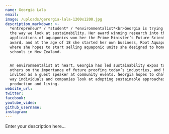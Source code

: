 ```yaml
---
name: Georgia Lala
email:
image: /uploads/gerorgia-lala-1200x1200.jpg
description_markdown: >-
  *entrepreneur* / *student* / *environmentalist*<br>Georgia is trying to change
  the way we look at sustainability. Her award winning research into the
  applications of aquaponics won her the Prime Minister’s Future Scientist
  award, and at the age of 18 she started her own business, Root Aquaponics,
  where she hopes to start selling aquaponic units she designed to homes and
  schools in New Zealand.


  An environmentalist at heart, Georgia has led sustainability expos to educate
  others on the importance of future proofing today’s industries, and has been
  invited as a guest speaker at community events. Georgia hopes to challenge the
  way individuals and companies look at adopting sustainable approaches to both
  production and living.
website_url:
twitter:
facebook:
youtube_video:
github_username:
instagram:
---
```


Enter your description here...
